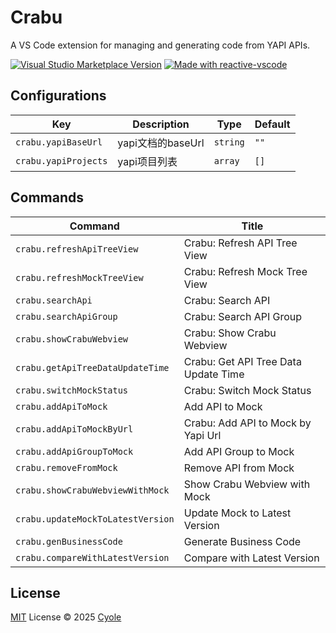 # Crabu

A VS Code extension for managing and generating code from YAPI APIs.

<a href="https://marketplace.visualstudio.com/items?itemName=cyole.crabu" target="__blank"><img src="https://img.shields.io/visual-studio-marketplace/v/cyole.crabu.svg?color=eee&amp;label=VS%20Code%20Marketplace&logo=visual-studio-code" alt="Visual Studio Marketplace Version" /></a>
<a href="https://kermanx.github.io/reactive-vscode/" target="__blank"><img src="https://img.shields.io/badge/made_with-reactive--vscode-%23007ACC?style=flat&labelColor=%23229863"  alt="Made with reactive-vscode" /></a>

## Configurations

<!-- configs -->

| Key                  | Description    | Type     | Default |
| -------------------- | -------------- | -------- | ------- |
| `crabu.yapiBaseUrl`  | yapi文档的baseUrl | `string` | `""`    |
| `crabu.yapiProjects` | yapi项目列表       | `array`  | `[]`    |

<!-- configs -->

## Commands

<!-- commands -->

| Command                           | Title                                |
| --------------------------------- | ------------------------------------ |
| `crabu.refreshApiTreeView`        | Crabu: Refresh API Tree View         |
| `crabu.refreshMockTreeView`       | Crabu: Refresh Mock Tree View        |
| `crabu.searchApi`                 | Crabu: Search API                    |
| `crabu.searchApiGroup`            | Crabu: Search API Group              |
| `crabu.showCrabuWebview`          | Crabu: Show Crabu Webview            |
| `crabu.getApiTreeDataUpdateTime`  | Crabu: Get API Tree Data Update Time |
| `crabu.switchMockStatus`          | Crabu: Switch Mock Status            |
| `crabu.addApiToMock`              | Add API to Mock                      |
| `crabu.addApiToMockByUrl`         | Crabu: Add API to Mock by Yapi Url   |
| `crabu.addApiGroupToMock`         | Add API Group to Mock                |
| `crabu.removeFromMock`            | Remove API from Mock                 |
| `crabu.showCrabuWebviewWithMock`  | Show Crabu Webview with Mock         |
| `crabu.updateMockToLatestVersion` | Update Mock to Latest Version        |
| `crabu.genBusinessCode`           | Generate Business Code               |
| `crabu.compareWithLatestVersion`  | Compare with Latest Version          |

<!-- commands -->

## License

[MIT](./LICENSE.md) License © 2025 [Cyole](https://github.com/cyole)
